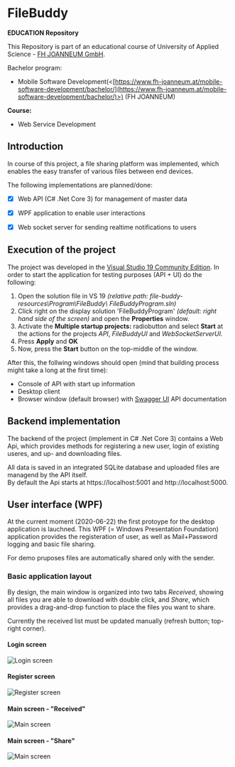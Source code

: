 # FileBuddy

**EDUCATION Repository**

This Repository is part of an educational course of University of Applied Science - [FH JOANNEUM GmbH](https://www.fh-joanneum.at).

Bachelor program:

- Mobile Software Development(<[https://www.fh-joanneum.at/mobile-software-development/bachelor/](https://www.fh-joanneum.at/mobile-software-development/bachelor/)>) (FH JOANNEUM)

**Course:**

- Web Service Development

## Introduction

In course of this project, a file sharing platform was implemented, which enables the easy transfer of various files between end devices.

The following implementations are planned/done:

- [x] Web API (C# .Net Core 3) for management of master data
- [x] WPF application to enable user interactions
- [x] Web socket server for sending realtime notifications to users


## Execution of the project

The project was developed in the [Visual Studio 19 Community Edition](<[https://visualstudio.microsoft.com/de/vs/](https://visualstudio.microsoft.com/de/vs/)>). In order to start the application for testing purposes (API + UI) do the following:

1. Open the solution file in VS 19 _(relative path: file-buddy-resources\Program\FileBuddy\ FileBuddyProgram.sln)_
2. Click right on the display solution 'FileBuddyProgram' _(default: right hand side of the screen)_ and open the **Properties** window.
3. Activate the **Multiple startup projects:** radiobutton and select **Start** at the actions for the projects _API_, _FileBuddyUI_ and _WebSocketServerUI_.
4. Press **Apply** and **OK**
5. Now, press the **Start** button on the top-middle of the window.

After this, the follwing windows should open (mind that building process might take a long at the first time):

- Console of API with start up information
- Desktop client
- Browser window (default browser) with [Swagger UI](https://swagger.io/tools/swagger-ui/) API documentation

## Backend implementation

The backend of the project (implement in C# .Net Core 3) contains a Web Api, which provides methods for registering a new user, login of existing useres, and up- and downloading files.

All data is saved in an integrated SQLite database and uploaded files are managend by the API itself.  
By default the Api starts at https://localhost:5001 and http://localhost:5000.

## User interface (WPF)

At the current moment (2020-06-22) the first protoype for the desktop application is lauchned. This WPF (= Windows Presentation Foundation) application provides the registeration of user, as well as Mail+Password logging and basic file sharing.

For demo pruposes files are automatically shared only with the sender.

### Basic application layout

By design, the main window is organized into two tabs _Received_, showing all files you are able to download with double click, and _Share_, which provides a drag-and-drop function to place the files you want to share.

Currently the received list must be updated manually (refresh button; top-right corner).

#### Login screen

![Login screen](images/login-screen.PNG)

#### Register screen

![Register screen](images/register-screen.PNG)

#### Main screen - "Received"

![Main screen](images/received-screen-with-files.PNG)

#### Main screen - "Share"

![Main screen](images/share-screen-with-files.PNG)
